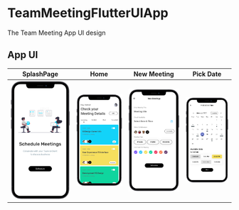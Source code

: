# TeamMeetingFlutterUIApp

The Team Meeting App UI design

## App UI

SplashPage             |  Home          |  New Meeting      |   Pick Date  
:-------------------------:|:-------------------------:|:-------------------------:|:-------------------------:
<img src="splash.png" alt="home" width="300"/>  |  <img src="home.png" alt="order" width="300"/> | <img src="new_meeting.png" alt="cart" width="300"/> | <img src="pick.png" alt="cart" width="300"/>
